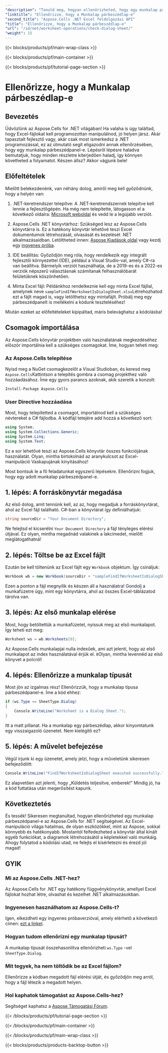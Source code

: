 ```yaml
---
"description": "Tanuld meg, hogyan ellenőrizheted, hogy egy munkalap párbeszédpanel-e az Aspose.Cells for .NET használatával ezzel a lépésről lépésre bemutató útmutatóval."
"linktitle": "Ellenőrizze, hogy a Munkalap párbeszédlap-e"
"second_title": "Aspose.Cells .NET Excel feldolgozási API"
"title": "Ellenőrizze, hogy a Munkalap párbeszédlap-e"
"url": "/id/net/worksheet-operations/check-dialog-sheet/"
"weight": 15
---
```


{{< blocks/products/pf/main-wrap-class >}}

{{< blocks/products/pf/main-container >}}

{{< blocks/products/pf/tutorial-page-section >}}

# Ellenőrizze, hogy a Munkalap párbeszédlap-e

## Bevezetés

Üdvözlünk az Aspose.Cells for .NET világában! Ha valaha is úgy találtad, hogy Excel-fájlokat kell programozottan manipulálnod, jó helyen jársz. Akár tapasztalt fejlesztő vagy, akár csak most ismerkedsz a .NET programozással, ez az útmutató segít eligazodni annak ellenőrzésében, hogy egy munkalap párbeszédpanel-e. Lépésről lépésre haladva bemutatjuk, hogy minden részletre kiterjedően haladj, így könnyen követheted a folyamatot. Készen állsz? Akkor vágjunk bele!

## Előfeltételek

Mielőtt belekezdenénk, van néhány dolog, amiről meg kell győződnünk, hogy a helyén van:

1. .NET-keretrendszer telepítve: A .NET-keretrendszernek telepítve kell lennie a fejlesztőgépén. Ha még nem telepítette, látogasson el a következő oldalra: [Microsoft weboldal](https://dotnet.microsoft.com/download) és vedd le a legújabb verziót.

2. Aspose.Cells .NET könyvtárhoz: Szükséged lesz az Aspose.Cells könyvtárra is. Ez a hatékony könyvtár lehetővé teszi Excel dokumentumok létrehozását, olvasását és kezelését .NET alkalmazásaidban. Letöltheted innen: [Aspose Kiadások oldal](https://releases.aspose.com/cells/net/) vagy kezdj egy [ingyenes próba](https://releases.aspose.com/).

3. IDE beállítás: Győződjön meg róla, hogy rendelkezik egy integrált fejlesztői környezettel (IDE), például a Visual Studio-val, amely C#-ra van beállítva. Bármelyik verziót használhatja, de a 2019-es és a 2022-es verziók népszerű választásnak számítanak felhasználóbarát felületüknek köszönhetően.

4. Minta Excel fájl: Példánkhoz rendelkeznie kell egy minta Excel fájllal, amelynek neve `sampleFindIfWorksheetIsDialogSheet.xlsx`Létrehozhatod ezt a fájlt magad is, vagy letölthetsz egy mintafájlt. Próbálj meg egy párbeszédpanelt is mellékelni a kódunk teszteléséhez!

Miután ezeket az előfeltételeket kipipáltad, máris belevághatsz a kódolásba!

## Csomagok importálása

Az Aspose.Cells könyvtár projektben való használatának megkezdéséhez először importálnia kell a szükséges csomagokat. Íme, hogyan teheti meg:

### Az Aspose.Cells telepítése

Nyisd meg a NuGet csomagkezelőt a Visual Studioban, és keresd meg `Aspose.Cells`Kattintson a telepítés gombra a csomag projekthez való hozzáadásához. Íme egy gyors parancs azoknak, akik szeretik a konzolt:

```bash
Install-Package Aspose.Cells
```

### User Directive hozzáadása

Most, hogy telepítetted a csomagot, importálnod kell a szükséges névtereket a C# fájlodba. A kódfájl tetejére add hozzá a következő sort:

```csharp
using System;
using System.Collections.Generic;
using System.Linq;
using System.Text;
```

Ez a sor lehetővé teszi az Aspose.Cells könyvtár összes funkciójának használatát. Olyan, mintha birtokolnád az aranykulcsot az Excel-manipuláció Vaskapujának kinyitásához!

Most bontsuk le a fő feladatunkat egyszerű lépésekre. Ellenőrizni fogjuk, hogy egy adott munkalap párbeszédpanel-e. 

## 1. lépés: A forráskönyvtár megadása

Az első dolog, amit tennünk kell, az az, hogy megadjuk a forráskönyvtárat, ahol az Excel fájl található. C#-ban a könyvtárat így definiálhatjuk:

```csharp
string sourceDir = "Your Document Directory";
```

Ne felejtsd el kicserélni `Your Document Directory` a fájl tényleges elérési útjával. Ez olyan, mintha megadnád valakinek a lakcímedet, mielőtt meglátogathatná!

## 2. lépés: Töltse be az Excel fájlt

Ezután be kell töltenünk az Excel fájlt egy `Workbook` objektum. Így csináljuk:

```csharp
Workbook wb = new Workbook(sourceDir + "sampleFindIfWorksheetIsDialogSheet.xlsx");
```

Ezen a ponton a fájl megnyílik és készen áll a használatra! Gondolj a munkafüzetre úgy, mint egy könyvtárra, ahol az összes Excel-táblázatod tárolva van.

## 3. lépés: Az első munkalap elérése

Most, hogy betöltettük a munkafüzetet, nyissuk meg az első munkalapot. Így teheti ezt meg:

```csharp
Worksheet ws = wb.Worksheets[0];
```

Az Aspose.Cells munkalapjai nulla indexűek, ami azt jelenti, hogy az első munkalapot az index használatával érjük el. `0`Olyan, mintha levennéd az első könyvet a polcról!

## 4. lépés: Ellenőrizze a munkalap típusát

Most jön az izgalmas rész! Ellenőrizzük, hogy a munkalap típusa párbeszédpanel-e. Íme a kód ehhez:

```csharp
if (ws.Type == SheetType.Dialog)
{
    Console.WriteLine("Worksheet is a Dialog Sheet.");
}
```

Itt a matt pillanat. Ha a munkalap egy párbeszédlap, akkor kinyomtatunk egy visszaigazoló üzenetet. Nem kielégítő ez?

## 5. lépés: A művelet befejezése

Végül írjunk ki egy üzenetet, amely jelzi, hogy a műveletünk sikeresen befejeződött:

```csharp
Console.WriteLine("FindIfWorksheetIsDialogSheet executed successfully.");
```

Ez alapvetően azt jelenti, hogy „Küldetés teljesítve, emberek!” Mindig jó, ha a kód futtatása után megerősítést kapunk.

## Következtetés

És tessék! Sikeresen megtanultad, hogyan ellenőrizheted egy munkalap párbeszédpanel-e az Aspose.Cells for .NET segítségével. Az Excel-manipuláció világa hatalmas, de olyan eszközökkel, mint az Aspose, sokkal könnyebb és hatékonyabb. Mostantól felfedezheted a könyvtár által kínált egyéb funkciókat, a diagramok létrehozásától a képletekkel való munkáig. Ahogy folytatod a kódolási utad, ne felejts el kísérletezni és érezd jól magad!

## GYIK

### Mi az Aspose.Cells .NET-hez?  
Az Aspose.Cells for .NET egy hatékony függvénykönyvtár, amellyel Excel fájlokat hozhat létre, olvashat és kezelhet .NET alkalmazásokban.

### Ingyenesen használhatom az Aspose.Cells-t?  
Igen, elkezdheti egy ingyenes próbaverzióval, amely elérhető a következő címen: [ezt a linket](https://releases.aspose.com/).

### Hogyan tudom ellenőrizni egy munkalap típusát?  
A munkalap típusát összehasonlítva ellenőrizheti `ws.Type` -vel `SheetType.Dialog`.

### Mit tegyek, ha nem töltődik be az Excel fájlom?  
Ellenőrizze a kódban megadott fájl elérési útját, és győződjön meg arról, hogy a fájl létezik a megadott helyen.

### Hol kaphatok támogatást az Aspose.Cells-hez?  
Segítséget kaphatsz a [Aspose Támogatási Fórum](https://forum.aspose.com/c/cells/9).


{{< /blocks/products/pf/tutorial-page-section >}}

{{< /blocks/products/pf/main-container >}}

{{< /blocks/products/pf/main-wrap-class >}}

{{< blocks/products/products-backtop-button >}}